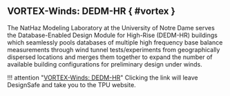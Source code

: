 ## VORTEX-Winds: DEDM-HR { #vortex }

The NatHaz Modeling Laboratory at the University of Notre Dame serves the Database-Enabled Design Module for High-Rise (DEDM-HR) buildings which seamlessly pools databases of multiple high frequency base balance measurements through wind tunnel tests/experiments from geographically dispersed locations and merges them together to expand the number of available building configurations for preliminary design under winds.

!!! attention "[VORTEX-Winds: DEDM-HR](http://evovw.ce.nd.edu/dadm/VW_design6_noauth1.html)"
    Clicking the link will leave DesignSafe and take you to the TPU website.
